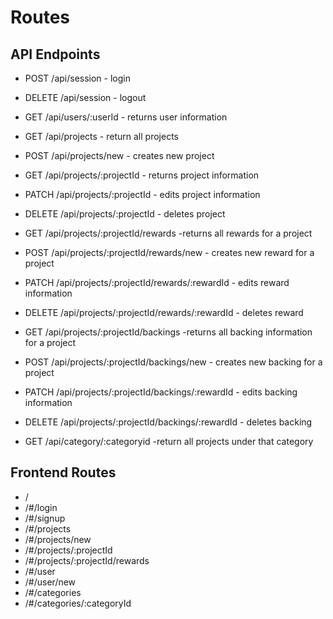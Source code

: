 # Routes

## API Endpoints
  
  - POST /api/session - login
  - DELETE /api/session - logout
  
  - GET /api/users/:userId - returns user information
  
  - GET /api/projects - return all projects
  - POST /api/projects/new - creates new project
  - GET /api/projects/:projectId - returns project information
  - PATCH /api/projects/:projectId - edits project information
  - DELETE /api/projects/:projectId - deletes project
  
  - GET /api/projects/:projectId/rewards -returns all rewards for a project
  - POST /api/projects/:projectId/rewards/new - creates new reward for a project
  - PATCH /api/projects/:projectId/rewards/:rewardId - edits reward information
  - DELETE /api/projects/:projectId/rewards/:rewardId - deletes reward
  
  - GET /api/projects/:projectId/backings -returns all backing information for a project
  - POST /api/projects/:projectId/backings/new - creates new backing for a project
  - PATCH /api/projects/:projectId/backings/:rewardId - edits backing information
  - DELETE /api/projects/:projectId/backings/:rewardId - deletes backing
  
  - GET /api/category/:categoryid -return all projects under that category
  

## Frontend Routes
  - /
  - /#/login
  - /#/signup
  - /#/projects
  - /#/projects/new
  - /#/projects/:projectId
  - /#/projects/:projectId/rewards
  - /#/user
  - /#/user/new
  - /#/categories
  - /#/categories/:categoryId
